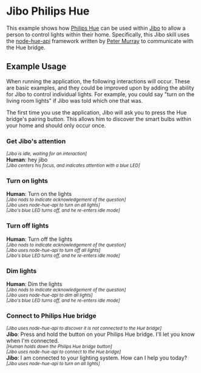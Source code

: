 # Jibo Philips Hue
This example shows how [Philips Hue](http://www.developers.meethue.com) can be used within [Jibo](http://www.jibo.com) to allow a person to control lights within their home. Specifically, this Jibo skill uses the [node-hue-api](https://github.com/peter-murray/node-hue-api) framework written by [Peter Murray](https://github.com/peter-murray) to communicate with the Hue bridge.

## Example Usage
When running the application, the following interactions will occur. These are basic examples, and they could be improved upon by adding the ability for Jibo to control individual lights. For example, you could say "turn on the living room lights" if Jibo was told which one that was.

The first time you use the application, Jibo will ask you to press the Hue bridge's pairing button. This allows him to discover the smart bulbs within your home and should only occur once.

### Get Jibo's attention
<small>*[Jibo is idle, waiting for an interaction]*<br /></small>
**Human**: hey jibo<br />
<small>*[Jibo centers his focus, and indicates attention with a blue LED]*<br /></small>

### Turn on lights
**Human**: Turn on the lights<br />
<small>*[Jibo nods to indicate acknowledgement of the question]*<br /></small>
<small>*[Jibo uses node-hue-api to turn on all lights]*<br /></small>
<small>*[Jibo's blue LED turns off, and he re-enters idle mode]*<br /></small>

### Turn off lights
**Human**: Turn off the lights<br />
<small>*[Jibo nods to indicate acknowledgement of the question]*<br /></small>
<small>*[Jibo uses node-hue-api to turn off all lights]*<br /></small>
<small>*[Jibo's blue LED turns off, and he re-enters idle mode]*<br /></small>

### Dim lights
**Human**: Dim the lights<br />
<small>*[Jibo nods to indicate acknowledgement of the question]*<br /></small>
<small>*[Jibo uses node-hue-api to dim all lights]*<br /></small>
<small>*[Jibo's blue LED turns off, and he re-enters idle mode]*<br /></small>

### Connect to Philips Hue bridge
<small>*[Jibo uses node-hue-api to discover it is not connected to the Hue bridge]*<br /></small>
**Jibo**: Press and hold the button on your Philips Hue bridge. I'll let you know when I'm connected.<br />
<small>*[Human holds down the Philips Hue bridge button]*<br /></small>
<small>*[Jibo uses node-hue-api to connect to the Hue bridge]*<br /></small>
**Jibo**: I am connected to your lighting system. How can I help you today?<br />
<small>*[Jibo uses node-hue-api to turn on all lights]*<br /></small>
